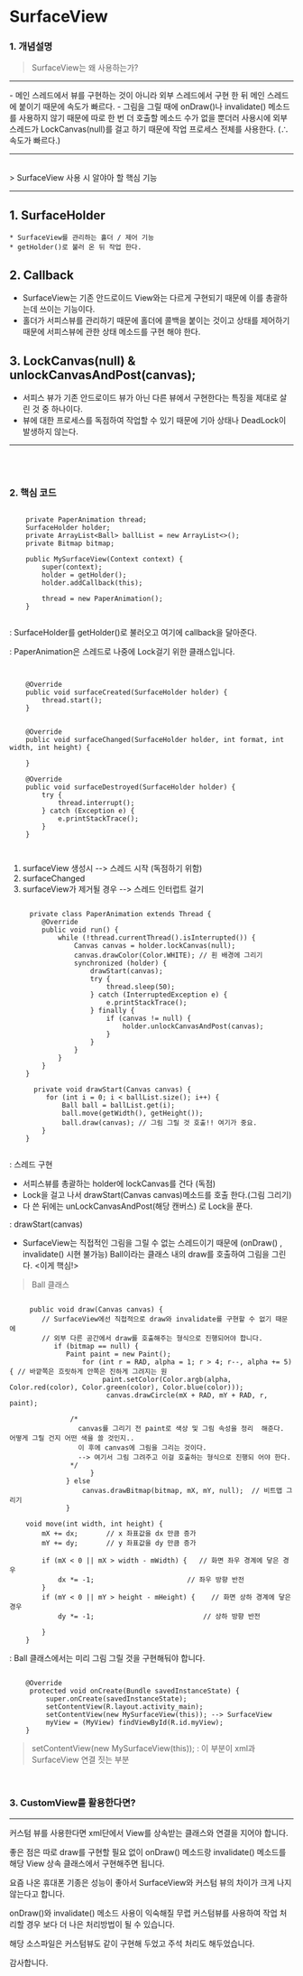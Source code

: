 # SurfaceView

### 1. 개념설명

> SurfaceView는 왜 사용하는가?
<hr />
- 메인 스레드에서 뷰를 구현하는 것이 아니라 외부 스레드에서 구현 한 뒤 메인 스레드에 붙이기 때문에 속도가 빠르다.
- 그림을 그릴 때에 onDraw()나 invalidate() 메소드를 사용하지 
않기 때문에 따로 한 번 더 호출할 메소드 수가 없을 뿐더러 
사용시에 외부 스레드가 LockCanvas(null)를 걸고 하기 때문에 
작업 프로세스 전체를 사용한다. 
(∴ 속도가 빠르다.)

<hr />

<br />
> SurfaceView 사용 시 알야아 할 핵심 기능
<hr />

## 1. SurfaceHolder 
    * SurfaceView를 관리하는 홀더 / 제어 기능 
    * getHolder()로 불러 온 뒤 작업 한다.


## 2. Callback
   * SurfaceView는 기존 안드로이드 View와는 다르게 구현되기 때문에 이를 총괄하는데 쓰이는 기능이다.
   * 홀더가 서피스뷰를 관리하기 때문에 홀더에 콜백을 붙이는 것이고 상태를 제어하기 때문에 서피스뷰에 관한 상태 메소드를 구현 해야 한다.
   
## 3. LockCanvas(null) & unlockCanvasAndPost(canvas); 
   * 서피스 뷰가 기존 안드로이드 뷰가 아닌 다른 뷰에서 구현한다는 특징을 제대로 살린 것 중 하나이다.
   * 뷰에 대한 프로세스를 독점하여 작업할 수 있기 때문에 
기아 상태나 DeadLock이 발생하지 않는다.


<hr />
<br />
<br />

### 2. 핵심 코드


```

    private PaperAnimation thread;
    SurfaceHolder holder;
    private ArrayList<Ball> ballList = new ArrayList<>();
    private Bitmap bitmap;

    public MySurfaceView(Context context) {
        super(context);
        holder = getHolder();
        holder.addCallback(this);

        thread = new PaperAnimation();
    }


```

: SurfaceHolder를 getHolder()로 불러오고 여기에 callback을 달아준다. 

: PaperAnimation은 스레드로 나중에 Lock걸기 위한 클래스입니다.


```


    @Override
    public void surfaceCreated(SurfaceHolder holder) {
        thread.start();
    }


    @Override
    public void surfaceChanged(SurfaceHolder holder, int format, int width, int height) {

    }

    @Override
    public void surfaceDestroyed(SurfaceHolder holder) {
        try {
            thread.interrupt();
        } catch (Exception e) {
            e.printStackTrace();
        }
    }



```

1.  surfaceView 생성시 --> 스레드 시작 (독점하기 위함)
2.  surfaceChanged 
3.  surfaceView가 제거될 경우 --> 스레드 인터럽트 걸기


```

     private class PaperAnimation extends Thread {
        @Override
        public void run() {
            while (!thread.currentThread().isInterrupted()) {
                Canvas canvas = holder.lockCanvas(null);
                canvas.drawColor(Color.WHITE); // 흰 배경에 그리기
                synchronized (holder) {
                    drawStart(canvas);
                    try {
                        thread.sleep(50);
                    } catch (InterruptedException e) {
                        e.printStackTrace();
                    } finally {
                        if (canvas != null) {
                            holder.unlockCanvasAndPost(canvas);
                        }
                    }
                }
            }
        }
    }

      private void drawStart(Canvas canvas) {
         for (int i = 0; i < ballList.size(); i++) {
             Ball ball = ballList.get(i);
             ball.move(getWidth(), getHeight());
             ball.draw(canvas); // 그림 그릴 것 호출!! 여기가 중요.
        }
    }


```


: 스레드 구현 

- 서피스뷰를 총괄하는 holder에 lockCanvas를 건다 (독점)
- Lock을 걸고 나서 drawStart(Canvas canvas)메소드를 호출 한다.(그림 그리기)
- 다 쓴 뒤에는 unLockCanvasAndPost(해당 캔버스) 로 Lock을 푼다.


: drawStart(canvas) 

- SurfaceView는 직접적인 그림을 그릴 수 없는 스레드이기 때문에 
(onDraw() , invalidate() 시현 불가능)
Ball이라는 클래스 내의 draw를 호출하여 그림을 그린다. <이게 핵심!>


> Ball 클래스

```

     public void draw(Canvas canvas) {
        // SurfaceView에선 직접적으로 draw와 invalidate를 구현할 수 없기 때문에
        // 외부 다른 공간에서 draw를 호출해주는 형식으로 진행되어야 합니다.
           if (bitmap == null) {
              Paint paint = new Paint();
                  for (int r = RAD, alpha = 1; r > 4; r--, alpha += 5) { // 바깥쪽은 흐릿하게 안쪽은 진하게 그려지는 원
                       paint.setColor(Color.argb(alpha, Color.red(color), Color.green(color), Color.blue(color)));
                        canvas.drawCircle(mX + RAD, mY + RAD, r, paint);
                   
               /*
                 canvas를 그리기 전 paint로 색상 및 그림 속성을 정리  해준다. 어떻게 그릴 건지 어떤 색을 쓸 것인지..
                 이 후에 canvas에 그림을 그리는 것이다.
                 --> 여기서 그림 그려주고 이걸 호출하는 형식으로 진행되 어야 한다.
               */
                    }
              } else
                  canvas.drawBitmap(bitmap, mX, mY, null);  // 비트맵 그리기
              }

    void move(int width, int height) {
        mX += dx;       // x 좌표값을 dx 만큼 증가
        mY += dy;       // y 좌표값을 dy 만큼 증가

        if (mX < 0 || mX > width - mWidth) {   // 화면 좌우 경계에 닿은 경우
            dx *= -1;                       // 좌우 방향 반전
        }
        if (mY < 0 || mY > height - mHeight) {    // 화면 상하 경계에 닿은 경우
            dy *= -1;                           // 상하 방향 반전

        }
    }

``` 


: Ball 클래스에서는 미리 그림 그릴 것을 구현해둬야 합니다. 

~~~

    @Override
     protected void onCreate(Bundle savedInstanceState) {
         super.onCreate(savedInstanceState);
         setContentView(R.layout.activity_main);
         setContentView(new MySurfaceView(this)); --> SurfaceView
         myView = (MyView) findViewById(R.id.myView);
    }

~~~

> setContentView(new MySurfaceView(this));
: 이 부분이 xml과 SurfaceView 연결 짓는 부분

<br />

### 3. CustomView를 활용한다면? 

------

커스텀 뷰를 사용한다면 xml단에서 View를 상속받는 클래스와 연결을 지어야 합니다. 

좋은 점은 따로 draw를 구현할 필요 없이 onDraw() 메소드랑 invalidate() 메소드를 해당 View 상속 클래스에서 구현해주면 됩니다. 

요즘 나온 휴대폰 기종은 성능이 좋아서 SurfaceView와 커스텀 뷰의 차이가 
크게 나지 않는다고 합니다.

onDraw()와 invalidate() 메소드 사용이 익숙해질 무렵 커스텀뷰를 사용하여
작업 처리할 경우 보다 더 나은 처리방법이 될 수 있습니다. 

해당 소스파일은 커스텀뷰도 같이 구현해 두었고 주석 처리도 해두었습니다.

감사합니다.

